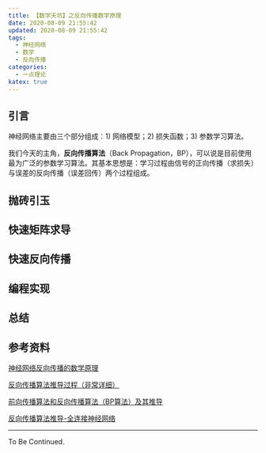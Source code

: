 ```yaml
---
title: 【数学天坑】之反向传播数学原理
date: 2020-08-09 21:55:42
updated: 2020-08-09 21:55:42
tags:
  - 神经网络
  - 数学
  - 反向传播
categories:
  - 一点理论
katex: true
---
```


## 引言

神经网络主要由三个部分组成：1) 网络模型；2) 损失函数；3) 参数学习算法。

我们今天的主角，**反向传播算法**（Back Propagation，BP），可以说是目前使用最为广泛的参数学习算法。其基本思想是：学习过程由信号的正向传播（求损失）与误差的反向传播（误差回传）两个过程组成。

<!-- more -->

## 抛砖引玉



## 快速矩阵求导



## 快速反向传播



## 编程实现



## 总结



## 参考资料

[神经网络反向传播的数学原理](https://zhuanlan.zhihu.com/p/22473137)

[反向传播算法推导过程（非常详细）](https://zhuanlan.zhihu.com/p/79657669)

[前向传播算法和反向传播算法（BP算法）及其推导](https://zhuanlan.zhihu.com/p/71892752)

[反向传播算法推导-全连接神经网络](https://zhuanlan.zhihu.com/p/39195266)

---

To Be Continued.

<!-- Q.E.D. -->
